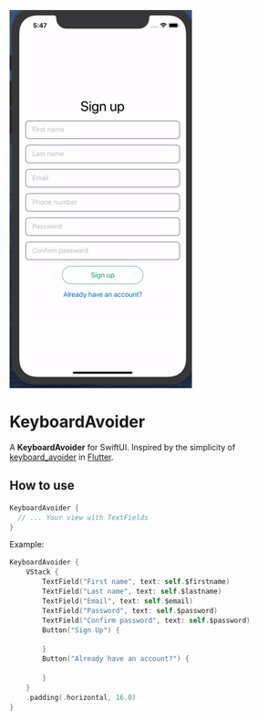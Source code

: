 ![Screenshot](images/screenshot.gif)

# KeyboardAvoider

A **KeyboardAvoider** for SwiftUI. Inspired by the simplicity of [keyboard_avoider](https://pub.dev/packages/keyboard_avoider) in [Flutter](https://flutter.dev/).

## How to use

```swift
KeyboardAvoider {
  // ... Your view with TextFields
}
```

Example:

```swift
KeyboardAvoider {
    VStack {
        TextField("First name", text: self.$firstname)
        TextField("Last name", text: self.$lastname)
        TextField("Email", text: self.$email)
        TextField("Password", text: self.$password)
        TextField("Confirm password", text: self.$password)
        Button("Sign Up") {

        }
        Button("Already have an account?") {

        }
    }
    .padding(.horizontal, 16.0)
}
```